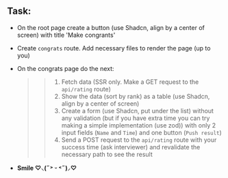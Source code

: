 ## Task:

- On the root page create a button (use Shadcn, align by a center of screen) with title 'Make congrants'
- Create `congrats` route. Add necessary files to render the page (up to you)
- On the congrats page do the next:

  > > 1.  Fetch data (SSR only. Make a GET request to the `api/rating` route)
  > > 2.  Show the data (sort by rank) as a table (use Shadcn, align by a center of screen)
  > > 3.  Create a form (use Shadcn, put under the list) without any validation (but if you have extra time you can try making a simple implementation (use zod)) with only 2 input fields (`Name` and `Time`) and one button (`Push result`)
  > > 4.  Send a POST request to the `api/rating` route with your success time (ask interviewer) and revalidate the necessary path to see the result










































- **Smile ♡⸜(˶˃ ᵕ ˂˶)⸝♡**
